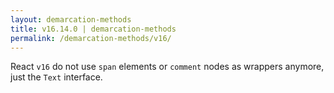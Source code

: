 ```yaml
---
layout: demarcation-methods
title: v16.14.0 | demarcation-methods
permalink: /demarcation-methods/v16/
---
```


React `v16` do not use `span` elements or `comment` nodes as wrappers anymore, just the `Text` interface.